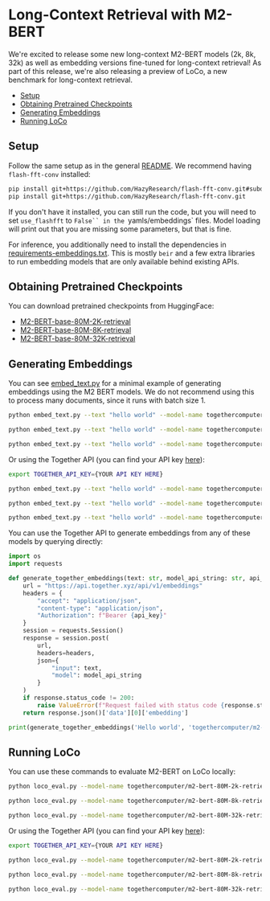 # Long-Context Retrieval with M2-BERT

We're excited to release some new long-context M2-BERT models (2k, 8k, 32k) as well as embedding versions fine-tuned for long-context retrieval!
As part of this release, we're also releasing a preview of LoCo, a new benchmark for long-context retrieval.

* [Setup](#setup)
* [Obtaining Pretrained Checkpoints](#obtaining-pretrained-checkpoints)
* [Generating Embeddings](#generating-embeddings)
* [Running LoCo](#running-loco)

## Setup

Follow the same setup as in the general [README](README.md).
We recommend having `flash-fft-conv` installed:

```bash
pip install git+https://github.com/HazyResearch/flash-fft-conv.git#subdirectory=csrc/flashfftconv
pip install git+https://github.com/HazyResearch/flash-fft-conv.git
```

If you don't have it installed, you can still run the code, but you will need to set `use_flashfft` to `False`` in the `yamls/embeddings` files.
Model loading will print out that you are missing some parameters, but that is fine.

For inference, you additionally need to install the dependencies in [requirements-embeddings.txt](requirements-embeddings.txt).
This is mostly `beir` and a few extra libraries to run embedding models that are only available behind existing APIs.

## Obtaining Pretrained Checkpoints

You can download pretrained checkpoints from HuggingFace:
* [M2-BERT-base-80M-2K-retrieval](https://huggingface.co/togethercomputer/m2-bert-80M-2k-retrieval)
* [M2-BERT-base-80M-8K-retrieval](https://huggingface.co/togethercomputer/m2-bert-80M-8k-retrieval)
* [M2-BERT-base-80M-32K-retrieval](https://huggingface.co/togethercomputer/m2-bert-80M-32k-retrieval)

## Generating Embeddings

You can see [embed_text.py](embed_text.py) for a minimal example of generating embeddings using the M2 BERT models.
We do not recommend using this to process many documents, since it runs with batch size 1.

```bash
python embed_text.py --text "hello world" --model-name togethercomputer/m2-bert-80M-2k-retrieval --yaml-file yamls/embeddings/m2-bert-80M-2k-retrieval.yaml

python embed_text.py --text "hello world" --model-name togethercomputer/m2-bert-80M-8k-retrieval --yaml-file yamls/embeddings/m2-bert-80M-8k-retrieval.yaml

python embed_text.py --text "hello world" --model-name togethercomputer/m2-bert-80M-32k-retrieval --yaml-file yamls/embeddings/m2-bert-80M-32k-retrieval.yaml
```

Or using the Together API (you can find your API key [here](https://api.together.xyz/settings/api-keys)):

```bash
export TOGETHER_API_KEY={YOUR API KEY HERE}

python embed_text.py --text "hello world" --model-name togethercomputer/m2-bert-80M-2k-retrieval --together-api

python embed_text.py --text "hello world" --model-name togethercomputer/m2-bert-80M-8k-retrieval --together-api

python embed_text.py --text "hello world" --model-name togethercomputer/m2-bert-80M-32k-retrieval --together-api
```

You can use the Together API to generate embeddings from any of these models by querying directly:
```Python
import os
import requests

def generate_together_embeddings(text: str, model_api_string: str, api_key: str):
    url = "https://api.together.xyz/api/v1/embeddings"
    headers = {
        "accept": "application/json",
        "content-type": "application/json",
        "Authorization": f"Bearer {api_key}"
    }
    session = requests.Session()
    response = session.post(
        url,
        headers=headers,
        json={
            "input": text,
            "model": model_api_string
        }
    )
    if response.status_code != 200:
        raise ValueError(f"Request failed with status code {response.status_code}: {response.text}")
    return response.json()['data'][0]['embedding']

print(generate_together_embeddings('Hello world', 'togethercomputer/m2-bert-80M-32k-retrieval', os.environ['TOGETHER_API_KEY'])[:10])
```

## Running LoCo

You can use these commands to evaluate M2-BERT on LoCo locally:

```bash
python loco_eval.py --model-name togethercomputer/m2-bert-80M-2k-retrieval --yaml-file yamls/embeddings/m2-bert-80M-2k-retrieval.yaml

python loco_eval.py --model-name togethercomputer/m2-bert-80M-8k-retrieval --yaml-file yamls/embeddings/m2-bert-80M-8k-retrieval.yaml

python loco_eval.py --model-name togethercomputer/m2-bert-80M-32k-retrieval --yaml-file yamls/embeddings/m2-bert-80M-32k-retrieval.yaml
```

Or using the Together API (you can find your API key [here](https://api.together.xyz/settings/api-keys)):

```bash
export TOGETHER_API_KEY={YOUR API KEY HERE}

python loco_eval.py --model-name togethercomputer/m2-bert-80M-2k-retrieval --together-api

python loco_eval.py --model-name togethercomputer/m2-bert-80M-8k-retrieval --together-api

python loco_eval.py --model-name togethercomputer/m2-bert-80M-32k-retrieval --together-api
```